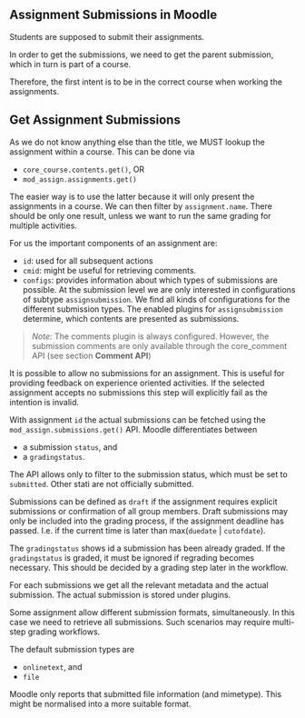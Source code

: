 ## Assignment Submissions in Moodle



Students are supposed to submit their assignments.

In order to get the submissions, we need to get the parent submission, which in turn is part of a course.

Therefore, the first intent is to be in the correct course when working the assignments.

## Get Assignment Submissions

As we do not know anything else than the title, we MUST lookup the assignment within a course. This can be done via 

- `core_course.contents.get()`, OR
- `mod_assign.assignments.get()`

The easier way is to use the latter because it will only present the assignments in a course. We can then filter by `assignment.name`. There should be only one result, unless we want to run the same grading for multiple activities.

For us the important components of an assignment are: 

- `id`: used for all subsequent actions
- `cmid`:  might be useful for retrieving comments.
- `configs`: provides information about which types of submissions are possible. At the submission level we are only interested in configurations of subtype `assignsubmission`. We find all kinds of configurations for the different submission types. The enabled plugins for `assignsubmission` determine, which contents are presented as submissions. 

> *Note:* The comments plugin is always configured. However, the submission comments are only available through the core_comment API (see section **Comment API**)

It is possible to allow no submissions for an assignment. This is useful for providing feedback on experience oriented activities. If the selected assignment accepts no submissions this step will explicitly fail as the intention is invalid.

With assignment `id` the actual submissions can be fetched using the `mod_assign.submissions.get()` API. Moodle differentiates between 

- a submission `status`, and 
- a `gradingstatus`. 

The API allows only to filter to the submission status, which must be set to `submitted`. Other stati are not officially submitted. 

Submissions can be defined as `draft` if the assignment requires explicit submissions or confirmation of all group members. Draft submissions may only be included into the grading process, if the assignment deadline has passed. I.e. if the current time is later than max(`duedate` | `cutofdate`).

The `gradingstatus` shows id a submission has been already graded. If the `gradingstatus` is graded, it must be ignored if regrading becomes necessary. This should be decided by a grading step later in the workflow.

For each submissions we get all the relevant metadata and the actual submission. The actual submission is stored under plugins. 

Some assignment allow different submission formats, simultaneously. In this case we need to retrieve all submissions. Such scenarios may require multi-step grading workflows.

The default submission types are 
- `onlinetext`, and 
- `file`

Moodle only reports that submitted file information (and mimetype). This might be normalised into a more suitable format. 

